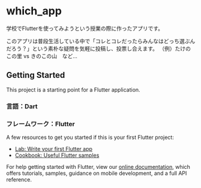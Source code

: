 # which_app

学校でFlutterを使ってみようという授業の際に作ったアプリです。

このアプリは普段生活している中で「コレとコレだったらみんなはどっち選ぶんだろう？」という素朴な疑問を気軽に投稿し、投票し合えます。
（例）たけのこの里 vs きのこの山　など...

## Getting Started

This project is a starting point for a Flutter application.


### 言語：Dart
### フレームワーク：Flutter

A few resources to get you started if this is your first Flutter project:

- [Lab: Write your first Flutter app](https://flutter.dev/docs/get-started/codelab)
- [Cookbook: Useful Flutter samples](https://flutter.dev/docs/cookbook)

For help getting started with Flutter, view our
[online documentation](https://flutter.dev/docs), which offers tutorials,
samples, guidance on mobile development, and a full API reference.
